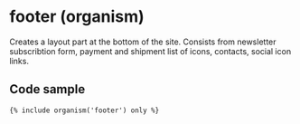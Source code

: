 # footer (organism)

Creates a layout part at the bottom of the site. Consists from newsletter subscribtion form, payment and shipment list of icons, contacts, social icon links.

## Code sample

```
{% include organism('footer') only %}
```
